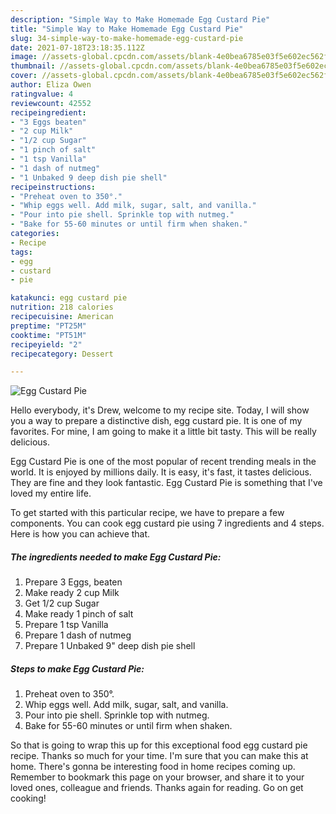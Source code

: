 ```yaml
---
description: "Simple Way to Make Homemade Egg Custard Pie"
title: "Simple Way to Make Homemade Egg Custard Pie"
slug: 34-simple-way-to-make-homemade-egg-custard-pie
date: 2021-07-18T23:18:35.112Z
image: //assets-global.cpcdn.com/assets/blank-4e0bea6785e03f5e602ec562f230caae08da540cada707380b4fe1bbebba43da.png
thumbnail: //assets-global.cpcdn.com/assets/blank-4e0bea6785e03f5e602ec562f230caae08da540cada707380b4fe1bbebba43da.png
cover: //assets-global.cpcdn.com/assets/blank-4e0bea6785e03f5e602ec562f230caae08da540cada707380b4fe1bbebba43da.png
author: Eliza Owen
ratingvalue: 4
reviewcount: 42552
recipeingredient:
- "3 Eggs beaten"
- "2 cup Milk"
- "1/2 cup Sugar"
- "1 pinch of salt"
- "1 tsp Vanilla"
- "1 dash of nutmeg"
- "1 Unbaked 9 deep dish pie shell"
recipeinstructions:
- "Preheat oven to 350°."
- "Whip eggs well. Add milk, sugar, salt, and vanilla."
- "Pour into pie shell. Sprinkle top with nutmeg."
- "Bake for 55-60 minutes or until firm when shaken."
categories:
- Recipe
tags:
- egg
- custard
- pie

katakunci: egg custard pie 
nutrition: 218 calories
recipecuisine: American
preptime: "PT25M"
cooktime: "PT51M"
recipeyield: "2"
recipecategory: Dessert

---
```



![Egg Custard Pie](//assets-global.cpcdn.com/assets/blank-4e0bea6785e03f5e602ec562f230caae08da540cada707380b4fe1bbebba43da.png)

Hello everybody, it's Drew, welcome to my recipe site. Today, I will show you a way to prepare a distinctive dish, egg custard pie. It is one of my favorites. For mine, I am going to make it a little bit tasty. This will be really delicious.

Egg Custard Pie is one of the most popular of recent trending meals in the world. It is enjoyed by millions daily. It is easy, it's fast, it tastes delicious. They are fine and they look fantastic. Egg Custard Pie is something that I've loved my entire life.




To get started with this particular recipe, we have to prepare a few components. You can cook egg custard pie using 7 ingredients and 4 steps. Here is how you can achieve that.

<!--inarticleads1-->

##### The ingredients needed to make Egg Custard Pie:

1. Prepare 3 Eggs, beaten
1. Make ready 2 cup Milk
1. Get 1/2 cup Sugar
1. Make ready 1 pinch of salt
1. Prepare 1 tsp Vanilla
1. Prepare 1 dash of nutmeg
1. Prepare 1 Unbaked 9&#34; deep dish pie shell




<!--inarticleads2-->

##### Steps to make Egg Custard Pie:

1. Preheat oven to 350°.
1. Whip eggs well. Add milk, sugar, salt, and vanilla.
1. Pour into pie shell. Sprinkle top with nutmeg.
1. Bake for 55-60 minutes or until firm when shaken.




So that is going to wrap this up for this exceptional food egg custard pie recipe. Thanks so much for your time. I'm sure that you can make this at home. There's gonna be interesting food in home recipes coming up. Remember to bookmark this page on your browser, and share it to your loved ones, colleague and friends. Thanks again for reading. Go on get cooking!
